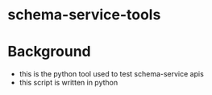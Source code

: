 # schema-service-tools
# Background
- this is the python tool used to test schema-service apis
- this script is written in python
